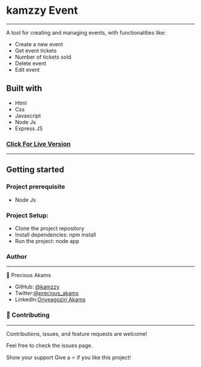 # kamzzy Event

 ***
A tool for creating and managing events, with functionalities like:
* Create a new event
* Get event tickets
* Number of tickets sold
* Delete event
* Edit event



## Built with
* Html
* Css
* Javascript
* Node Js
* Express JS


### [Click For Live Version](https://lit-coast-94672.herokuapp.com/)
***

## Getting started

### Project prerequisite
* Node Js

### Project Setup:
* Clone the project repository
* Install dependencies: npm install
* Run the project: node app

### Author
***
👤 Precious Akams

* GitHub: [@kamzzy](https://github.com/kamzzy)
* Twitter:[@precious_akams](https://twitter.com/precious_akams)
* LinkedIn:[Onyeagoziri Akams](https://www.linkedin.com/in/onyeagoziri-akams/)

### 🤝 Contributing
***
Contributions, issues, and feature requests are welcome!

Feel free to check the issues page.

Show your support
Give a ⭐️ if you like this project!

